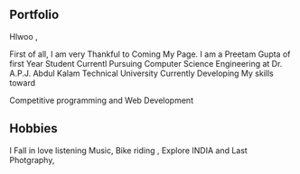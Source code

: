 ## Portfolio

  Hlwoo ,
          
 First of all, I am very Thankful to Coming My Page.
 I am a Preetam Gupta of first Year Student Currentl
     Pursuing
  Computer Science Engineering 
          at
Dr. A.P.J. Abdul Kalam Technical University
    Currently Developing My skills toward     
    
 Competitive programming and Web Development


## Hobbies

 I Fall in love listening Music,
 Bike riding ,
 Explore INDIA and Last
 Photgraphy,
